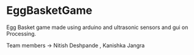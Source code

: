 # EggBasketGame
Egg Basket game made using arduino and ultrasonic sensors and gui on Processing.

Team members -> Nitish Deshpande , Kanishka Jangra

